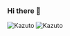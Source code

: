 ### Hi there 👋

<!--
**devkazuto/devkazuto** is a ✨ _special_ ✨ repository because its `README.md` (this file) appears on your GitHub profile.

Here are some ideas to get you started:

- 🔭 I’m currently working on ...
- 🌱 I’m currently learning ...
- 👯 I’m looking to collaborate on ...
- 🤔 I’m looking for help with ...
- 💬 Ask me about ...
- 📫 How to reach me: ...
- 😄 Pronouns: ...
- ⚡ Fun fact: ...
-->

![Kazuto](https://github-readme-stats.vercel.app/api/top-langs/?username=devkazuto&layout=compact)
![Kazuto](https://github-readme-stats.vercel.app/api?username=devkazuto&show_icons=true&bg_color=00000000&rank_icon=github)
